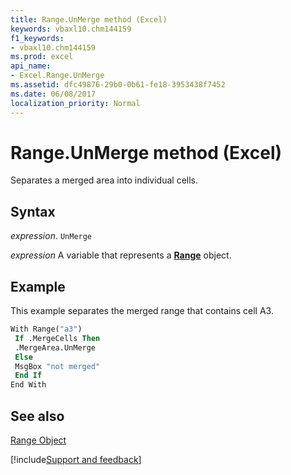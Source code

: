 ```yaml
---
title: Range.UnMerge method (Excel)
keywords: vbaxl10.chm144159
f1_keywords:
- vbaxl10.chm144159
ms.prod: excel
api_name:
- Excel.Range.UnMerge
ms.assetid: dfc49876-29b0-0b61-fe18-3953438f7452
ms.date: 06/08/2017
localization_priority: Normal
---
```



# Range.UnMerge method (Excel)

Separates a merged area into individual cells.


## Syntax

_expression_. `UnMerge`

_expression_ A variable that represents a **[Range](excel.range(object).md)** object.


## Example

This example separates the merged range that contains cell A3.


```vb
With Range("a3") 
 If .MergeCells Then 
 .MergeArea.UnMerge 
 Else 
 MsgBox "not merged" 
 End If 
End With
```


## See also


[Range Object](Excel.Range(object).md)

[!include[Support and feedback](~/includes/feedback-boilerplate.md)]
